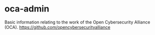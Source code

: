 # oca-admin
Basic information relating to the work of the Open Cybersecurity Alliance (OCA). https://github.com/opencybersecurityalliance
